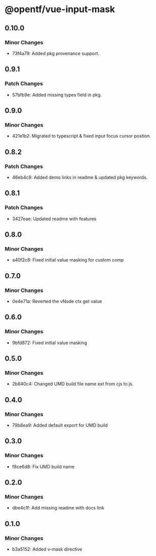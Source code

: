 # @opentf/vue-input-mask

## 0.10.0

### Minor Changes

- 73f4a79: Added pkg provenance support.

## 0.9.1

### Patch Changes

- 57bfb9e: Added missing types field in pkg.

## 0.9.0

### Minor Changes

- 421e1b2: Migrated to typescript & fixed input focus cursor postion.

## 0.8.2

### Patch Changes

- 46eb4c8: Added demo links in readme & updated pkg keywords.

## 0.8.1

### Patch Changes

- 3427eae: Updated readme with features

## 0.8.0

### Minor Changes

- a40f2c8: Fixed initial value masking for custom comp

## 0.7.0

### Minor Changes

- 0e4e71a: Reverted the vNode ctx get value

## 0.6.0

### Minor Changes

- 9bfd872: Fixed initial value masking

## 0.5.0

### Minor Changes

- 2b840c4: Changed UMD build file name ext from cjs to js.

## 0.4.0

### Minor Changes

- 79b8ea9: Added default export for UMD build

## 0.3.0

### Minor Changes

- f8ce6d8: Fix UMD build name

## 0.2.0

### Minor Changes

- dbe4c1f: Add missing readme with docs link

## 0.1.0

### Minor Changes

- b3a5152: Added v-mask directive
